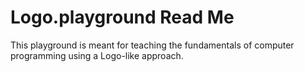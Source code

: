 # Logo.playground Read Me

This playground is meant for teaching the fundamentals of computer programming using a Logo-like approach.
